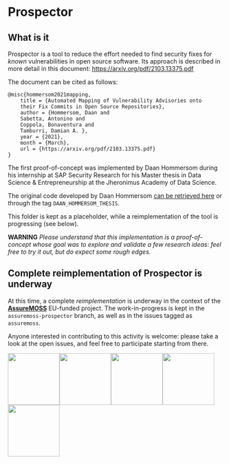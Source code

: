 # Prospector

## What is it
Prospector is a tool to reduce the effort needed to find security fixes for
*known* vulnerabilities in open source software. Its approach is described in
more detail in this document: https://arxiv.org/pdf/2103.13375.pdf

The document can be cited as follows:
```
@misc{hommersom2021mapping,
    title = {Automated Mapping of Vulnerability Advisories onto
    their Fix Commits in Open Source Repositories},
    author = {Hommersom, Daan and
    Sabetta, Antonino and
    Coppola, Bonaventura and
    Tamburri, Damian A. },
    year = {2021},
    month = {March},
    url = {https://arxiv.org/pdf/2103.13375.pdf}
}
```

The first proof-of-concept was implemented by Daan Hommersom during his
internship at SAP Security Research for his Master thesis in Data Science &
Entrepreneurship at the Jheronimus Academy of Data Science.

The original code developed by Daan Hommersom [can be retrieved
here](https://github.com/SAP/project-kb/tree/d93b1c3ab47cb4d7ad7537c11a468580dabaf77d/prospector)
or through the tag `DAAN_HOMMERSOM_THESIS`.

This folder is kept as a placeholder, while a reimplementation of the tool
is progressing (see below).

**WARNING**
*Please understand that this implementation is a proof-of-concept
whose goal was to explore and validate a few research ideas:
feel free to try it out, but do expect some rough edges.*

## Complete reimplementation of Prospector is underway

At this time, a complete *reimplementation* is underway in the context of
the **[AssureMOSS](https://assuremoss.eu)** EU-funded project. The
work-in-progress is kept in the `assuremoss-prospector` branch, as well as
in the issues tagged as `assuremoss`.

Anyone interested in contributing to this activity is welcome: please take a
look at the open issues, and feel free to participate starting from there.

<img src="https://user-images.githubusercontent.com/2268970/113933126-7d018c80-97f4-11eb-801b-c48f56ee416c.png" width="120"><img src="https://user-images.githubusercontent.com/2268970/113933131-7d9a2300-97f4-11eb-8856-0849f9b73dbb.png" width="120"><img src="https://user-images.githubusercontent.com/2268970/113932953-50e60b80-97f4-11eb-9d90-6808b46df7ab.png" width="120"><img src="https://user-images.githubusercontent.com/2268970/113932956-517ea200-97f4-11eb-859b-f1505380d86b.png" width="120"><img src="https://user-images.githubusercontent.com/2268970/113932957-517ea200-97f4-11eb-9fa7-9b91581f95d9.png" width="120">


